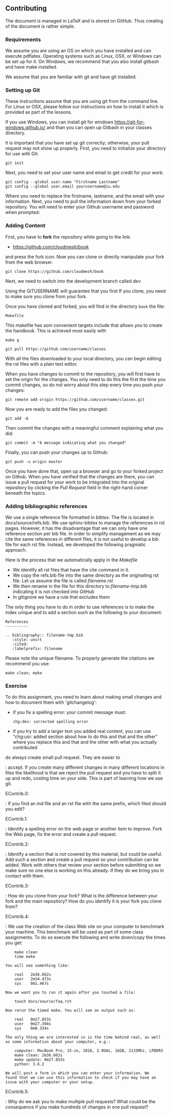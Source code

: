 Contributing
------------

The document is managed in LaTeX and is stored on GitHub. Thus creating
of the document is rather simple.

### Requirements

We assume you are using an OS on which you have installed and can
execute pdflatex. Operating systems such as Linux, OSX, or Windows can
be set up for it. On Windows, we recommend that you also install gitbash
and have make installed.

We assume that you are familiar with git and have git installed.

### Setting up Git

These instructions assume that you are using git from the command line.
For Linux or OSX, please follow our instructions on how to install it
which is provided as part of the lessons.

If you use Windows, you can install git for windows
<https://git-for-windows.github.io/> and than you can open up Gitbash in
your classes directory.

It is important that you have set up git correctly; otherwise, your pull
request may not show up properly. First, you need to initialize your
directory for use with Git:

    git init

Next, you need to set your user name and email to get credit for your
work:

    git config --global user.name "Firstname Lastname"
    git config --global user.email yourusername@iu.edu

Where you need to replace the firstname, lastname, and the email with
your information. Next, you need to pull the information down from your
forked repository. You will need to enter your Github username and
password when prompted:

### Adding Content

First, you have to **fork** the repository while going to the link:

-   <https://github.com/cloudmesh/book>

and press the fork icon. Now you can clone or directly manipulate your
fork from the web browser.

    git clone https://github.com/cloudmesh/book

Next, we need to switch into the development branch called *dev*

Using the GITUSERNAME will guarantee that you first If you clone, you
need to make sure you clone from your fork.

Once you have cloned and forked, you will find in the directory `book`
the file:

    Makefile

This makefile has som convenient targets include that allows you to
create the handbook. This is achieved most easily with

    make g

    git pull https://github.com/username/classes

With all the files downloaded to your local directory, you can begin
editing the rst files with a plain text editor.

When you have changes to commit to the repository, you will first have
to set the origin for the changes. You only need to do this the first
the time you commit changes, so do not worry about this step every time you
push your changes:

    git remote add origin https://github.com/username/classes.git

Now you are ready to add the files you changed:

    git add -A

Then commit the changes with a meaningful comment explaining what you
did:

    git commit -m "A message indicating what you changed"

Finally, you can push your changes up to Github:

    git push -u origin master

Once you have done that, open up a browser and go to your forked project
on Github. When you have verified that the changes are there, you can
issue a pull request for your work to be integrated into the original
repository by clicking the *Pull Request* field in the right-hand corner
beneath the topics.

### Adding bibliographic references

We use a single reference file formatted in *bibtex*. The file is located
in docs/source/refs.bib. We use sphinx-bibtex to manage the references in
rst pages. However, it has the disadvantage that we can only have one
reference section per bib file. In order to simplify management as we may
cite the same references in different files, it is not useful to develop a
bib file for each rst file. Instead, we developed the following pragmatic
approach.

Here is the process that we automatically apply in the *Makefile*

-   We identify all rst files that have the cite command in it.
-   We copy the refs.bib file into the same directory as the originating
    rst file. Let us assume the file is called *filename.rst*
-   We then rename in the file for this directory to *filename-tmp.bib*
    indicating it is not checked into GitHub
-   In gitignore we have a rule that excludes them

The only thing you have to do in order to use references is to make the
index unique and to add a section such as the following to your
document:

    References
    ----------

    .. bibliography:: filename-tmp.bib
       :style: unsrt
       :cited:
       :labelprefix: filename

Please note the unique filename. To properly generate the citations we
recommend you use:

    make clean; make

### Exercise

To do this assignment, you need to learn about making small changes and
how to document them with 'gitchangelog':

-   if you fix a spelling error: your commit message must:

        chg:dev: corrected spelling error

-   if you try to add a larger text you added real content, you can use
    "chg:usr: added section about how to do this and that and the other"
    where you replace this and that and the other with what you actually
    contributed

do always create small pull request. They are easier to

:   accept. If you create many different changes in many different
    locations in files the likelihood is that we reject the pull request
    and you have to split it up and redo, costing time on your side.
    This is part of learning how we use git.

<!-- -->

EContrib.0:

:   If you find an md file and an rst file with the same prefix, which
    filed should you edit?

EContrib.1:

:   Identify a spelling error on the web page or another item to
    improve. Fork the Web page, fix the error and create a pull request.

EContrib.2:

:   Identify a section that is not covered by this material, but could
    be useful. Add such a section and create a pull request so your
    contribution can be added. Work with others that review your section
    before submitting so we make sure no one else is working on this
    already. If they do we bring you in contact with them.

EContrib.3:

:   How do you clone from your fork? What is the difference between your
    fork and the main repository? How do you identify it is your fork
    you clone from?

EContrib.4:

:   We use the creation of the class Web site on your computer to
    benchmark your machine. This benchmark will be used as part of some
    class assignments. To do so execute the following and write
    down/copy the times you get:

        make clean
        time make

    You will see something like:

        real   2m36.662s
        user   2m34.473s
        sys    0m1.467s

    Now we want you to run it again after you touched a file:

        touch docs/source/faq.rst

    Now rerun the timed make. You will see an output such as:

        real   0m27.853s
        user   0m27.394s
        sys    0m0.334s

    The only thing we are interested in is the time behind real, as well
    as some information about your computer, e.g.:

        computer: MacBook Pro, 15-in, 2016, 2.9GHz, 16GB, 2133Mhz, LPDDR3
        make clean: 2m36.662s
        make update: 0m27.853s
        python: 3.6.2

    We will post a form in which you can enter your information. We
    found that we can use this information to check if you may have an
    issue with your computer or your setup.

EContrib.5:

:   Why do we ask you to make multiple pull requests? What could be the
    consequence if you make hundreds of changes in one pull request?
